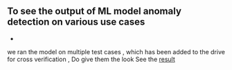 ## To see the output of ML model anomaly detection on various use cases

+
we ran the model on multiple test cases , which has been added to the drive for cross verification , Do give them the look 
See the <a href="https://drive.google.com/open?id=1MMtpn2bsKSAbVEQc1-d2R6DnkIFw2AD7">result</a>